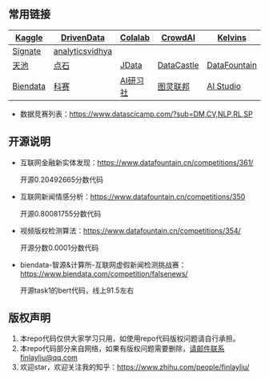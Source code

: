 ## 常用链接

| [Kaggle](www.kaggle.com) | [DrivenData](www.drivendata.org) | [Colalab](competitions.codalab.org) | [CrowdAI](www.crowdai.org) | [Kelvins](https://kelvins.esa.int/) |
| ------ | ---- | ---- | ---- | ---- |
| [Signate](https://signate.jp/) | [analyticsvidhya](https://datahack.analyticsvidhya.com/) |      |      |      |
| [天池](tianchi.aliyun.com) | [点石](dianshi.baidu.com/competition) | [JData](jdata.jd.com) | [DataCastle](www.pkbigdata.com) | [DataFountain](www.datafountain.cn) |
| [Biendata](biendata.com) | [科赛](www.kesci.com) | [AI研习社](https://god.yanxishe.com/) | [图灵联邦](http://www.turingtopia.com/competitionnew) | [AI Studio](https://aistudio.baidu.com/aistudio/competition) |

- 数据竞赛列表：https://www.datascicamp.com/?sub=DM,CV,NLP,RL,SP


## 开源说明

- 互联网金融新实体发现：https://www.datafountain.cn/competitions/361/

  开源0.20492665分数代码

- 互联网新闻情感分析：https://www.datafountain.cn/competitions/350
  
  开源0.80081755分数代码
  
- 视频版权检测算法：https://www.datafountain.cn/competitions/354/

  开源分数0.0001分数代码
  
- biendata-智源&计算所-互联网虚假新闻检测挑战赛：https://www.biendata.com/competition/falsenews/

  开源task1的bert代码，线上91.5左右


## 版权声明

1. 本repo代码仅供大家学习只用，如使用repo代码版权问题请自行承担。
2. 本repo代码部分来自网络，如果有版权问题需要删除，请邮件联系finlayliu@qq.com
3. 欢迎star，欢迎关注我的知乎：https://www.zhihu.com/people/finlayliu/


